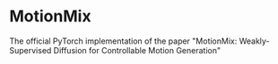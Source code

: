 # MotionMix
The official PyTorch implementation of the paper "MotionMix: Weakly-Supervised Diffusion for Controllable Motion Generation"
